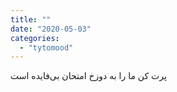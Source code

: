 ```yaml
---
title: ""
date: "2020-05-03"
categories: 
  - "tytomood"
---
```


‏پرت کن ما را به دوزخ امتحان بی‌فایده است
